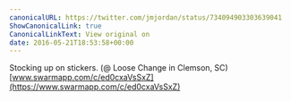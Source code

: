 ```yaml
---
canonicalURL: https://twitter.com/jmjordan/status/734094903303639041
ShowCanonicalLink: true
CanonicalLinkText: View original on
date: 2016-05-21T18:53:58+00:00
---
```

Stocking up on stickers. (@ Loose Change in Clemson, SC) [www.swarmapp.com/c/ed0cxaVsSxZ](https://www.swarmapp.com/c/ed0cxaVsSxZ)